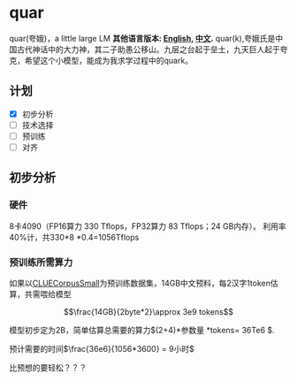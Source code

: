 # quar
quar(夸娥)，a little large LM
**其他语言版本: [English](README_en.md), [中文](README.md).**
quar(k),夸娥氏是中国古代神话中的大力神，其二子助愚公移山。九层之台起于垒土，九天巨人起于夸克，希望这个小模型，能成为我求学过程中的quark。

## 计划
- [x] 初步分析
- [ ] 技术选择
- [ ] 预训练
- [ ] 对齐

## 初步分析
### 硬件
8卡4090（FP16算力 330 Tflops，FP32算力 83 Tflops；24 GB内存）。
利用率40%计，共330*8 *0.4=1056Tflops

### 预训练所需算力
如果以[CLUECorpusSmall](https://paddlenlp.readthedocs.io/zh/latest/llm/pretraining/data/CLUECorpusSmall.html)为预训练数据集，14GB中文预料，每2汉字1token估算，共需喂给模型 

$$\frac{14GB}{2byte*2}\approx 3e9 tokens$$

模型初步定为2B，简单估算总需要的算力$(2+4)*参数量 *tokens= 36Te6 $.

预计需要的时间$\frac{36e6}{1056*3600} = 9小时$

比预想的要轻松？？？
